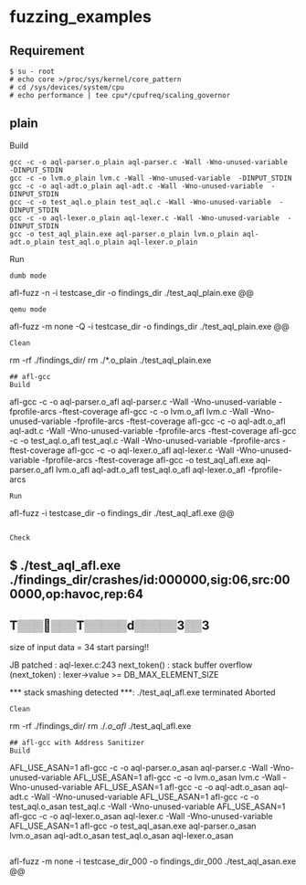 # fuzzing_examples

## Requirement
```
$ su - root
# echo core >/proc/sys/kernel/core_pattern
# cd /sys/devices/system/cpu
# echo performance | tee cpu*/cpufreq/scaling_governor
```

## plain
Build
```
gcc -c -o aql-parser.o_plain aql-parser.c -Wall -Wno-unused-variable  -DINPUT_STDIN 
gcc -c -o lvm.o_plain lvm.c -Wall -Wno-unused-variable  -DINPUT_STDIN 
gcc -c -o aql-adt.o_plain aql-adt.c -Wall -Wno-unused-variable  -DINPUT_STDIN 
gcc -c -o test_aql.o_plain test_aql.c -Wall -Wno-unused-variable  -DINPUT_STDIN 
gcc -c -o aql-lexer.o_plain aql-lexer.c -Wall -Wno-unused-variable  -DINPUT_STDIN 
gcc -o test_aql_plain.exe aql-parser.o_plain lvm.o_plain aql-adt.o_plain test_aql.o_plain aql-lexer.o_plain 
```
Run
```
dumb mode
```
afl-fuzz -n -i testcase_dir -o findings_dir ./test_aql_plain.exe @@
```
qemu mode
```
afl-fuzz -m none -Q -i testcase_dir -o findings_dir ./test_aql_plain.exe @@
```
Clean
```
rm -rf ./findings_dir/
rm ./*.o_plain ./test_aql_plain.exe
```
## afl-gcc
Build
```
afl-gcc -c -o aql-parser.o_afl aql-parser.c -Wall -Wno-unused-variable  -fprofile-arcs -ftest-coverage
afl-gcc -c -o lvm.o_afl lvm.c -Wall -Wno-unused-variable  -fprofile-arcs -ftest-coverage
afl-gcc -c -o aql-adt.o_afl aql-adt.c -Wall -Wno-unused-variable  -fprofile-arcs -ftest-coverage
afl-gcc -c -o test_aql.o_afl test_aql.c -Wall -Wno-unused-variable  -fprofile-arcs -ftest-coverage
afl-gcc -c -o aql-lexer.o_afl aql-lexer.c -Wall -Wno-unused-variable  -fprofile-arcs -ftest-coverage
afl-gcc -o test_aql_afl.exe aql-parser.o_afl lvm.o_afl aql-adt.o_afl test_aql.o_afl aql-lexer.o_afl  -fprofile-arcs
```
Run
```
afl-fuzz -i testcase_dir -o findings_dir ./test_aql_afl.exe @@
```

Check
```
$ ./test_aql_afl.exe ./findings_dir/crashes/id\:000000\,sig\:06\,src\:000000\,op\:havoc\,rep\:64
-----------------------------
T▒▒▒▒▒▒T▒▒▒▒▒d▒▒▒▒▒3▒▒3
-------------------------
size of input data = 34
start parsing!!

JB patched : aql-lexer.c:243 next_token() : stack buffer overflow (next_token) : lexer->value >= DB_MAX_ELEMENT_SIZE

*** stack smashing detected ***: ./test_aql_afl.exe terminated
Aborted

```
Clean
```
rm -rf ./findings_dir/
rm ./*.o_afl* ./test_aql_afl.exe

```
## afl-gcc with Address Sanitizer
Build
```
AFL_USE_ASAN=1 afl-gcc -c -o aql-parser.o_asan aql-parser.c -Wall -Wno-unused-variable
AFL_USE_ASAN=1 afl-gcc -c -o lvm.o_asan lvm.c -Wall -Wno-unused-variable
AFL_USE_ASAN=1 afl-gcc -c -o aql-adt.o_asan aql-adt.c -Wall -Wno-unused-variable
AFL_USE_ASAN=1 afl-gcc -c -o test_aql.o_asan test_aql.c -Wall -Wno-unused-variable
AFL_USE_ASAN=1 afl-gcc -c -o aql-lexer.o_asan aql-lexer.c -Wall -Wno-unused-variable
AFL_USE_ASAN=1 afl-gcc -o test_aql_asan.exe aql-parser.o_asan lvm.o_asan aql-adt.o_asan test_aql.o_asan aql-lexer.o_asan
```
```
afl-fuzz -m none -i testcase_dir_000 -o findings_dir_000 ./test_aql_asan.exe @@
```
